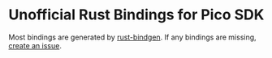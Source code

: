 # Unofficial Rust Bindings for Pico SDK

Most bindings are generated by [rust-bindgen](https://rust-lang.github.io/rust-bindgen). If any bindings are missing, [create an issue](https://github.com/kaganege/pico-sdk-sys/issues/new).
